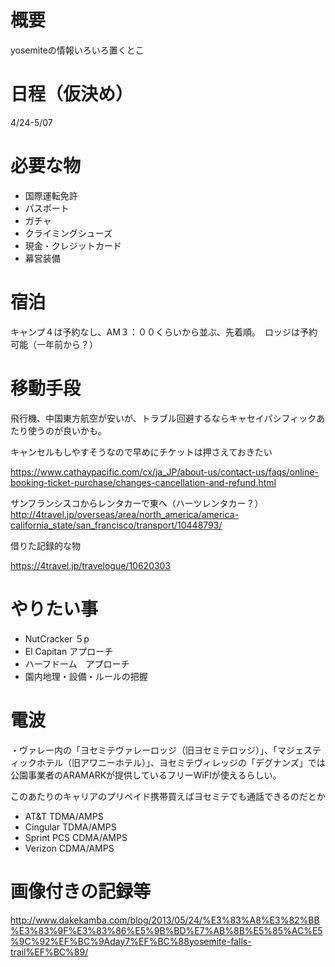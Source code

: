 # 概要
yosemiteの情報いろいろ置くとこ

# 日程（仮決め）
4/24-5/07

# 必要な物
- 国際運転免許
- パスポート
- ガチャ
- クライミングシューズ
- 現金・クレジットカード
- 幕営装備

# 宿泊
キャンプ４は予約なし、AM３：００くらいから並ぶ、先着順。　ロッジは予約可能（一年前から？）

# 移動手段
飛行機、中国東方航空が安いが、トラブル回避するならキャセイパシフィックあたり使うのが良いかも。

キャンセルもしやすそうなので早めにチケットは押さえておきたい

https://www.cathaypacific.com/cx/ja_JP/about-us/contact-us/faqs/online-booking-ticket-purchase/changes-cancellation-and-refund.html

サンフランシスコからレンタカーで東へ（ハーツレンタカー？）
http://4travel.jp/overseas/area/north_america/america-california_state/san_francisco/transport/10448793/

借りた記録的な物

https://4travel.jp/travelogue/10620303

# やりたい事
- NutCracker ５p 
- El Capitan アプローチ
- ハーフドーム　アプローチ
- 園内地理・設備・ルールの把握

# 電波
・ヴァレー内の「ヨセミテヴァレーロッジ（旧ヨセミテロッジ）」、「マジェスティックホテル（旧アワニーホテル）」、ヨセミテヴィレッジの「デグナンズ」では公園事業者のARAMARKが提供しているフリーWiFIが使えるらしい。

このあたりのキャリアのプリペイド携帯買えばヨセミテでも通話できるのだとか
- AT&T TDMA/AMPS
- Cingular TDMA/AMPS
- Sprint PCS CDMA/AMPS
- Verizon CDMA/AMPS

# 画像付きの記録等
http://www.dakekamba.com/blog/2013/05/24/%E3%83%A8%E3%82%BB%E3%83%9F%E3%83%86%E5%9B%BD%E7%AB%8B%E5%85%AC%E5%9C%92%EF%BC%9Aday7%EF%BC%88yosemite-falls-trail%EF%BC%89/
